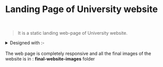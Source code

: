 # **Landing Page of University website**
<br>

> It is a static landing web-page of University website.

<details>
<summary>Designed with  :-</summary>
<ul>
<li>HTML</li>
<li>CSS</li>
<li>Javascript</li>
<li>Bootstrap</li>
</ul>
</details>
<br>
The web page is completely responsive and all the final images of the website is in : <strong>final-website-images</strong> folder
